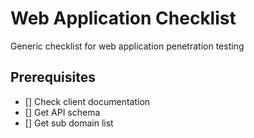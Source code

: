 # Web Application Checklist

Generic checklist for web application penetration testing

## Prerequisites

- [] Check client documentation
- [] Get API schema
- [] Get sub domain list
